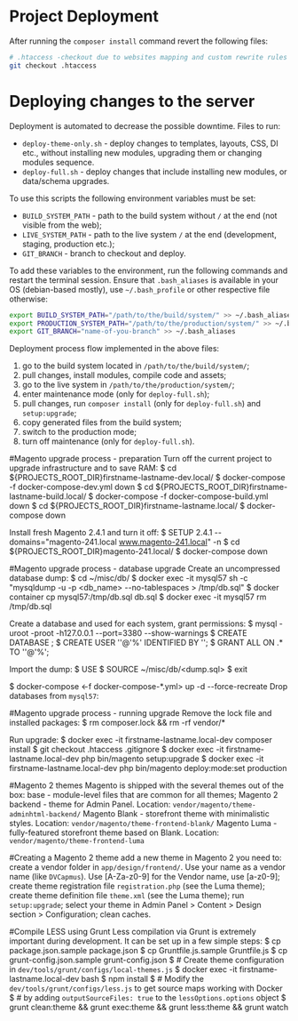 # Project Deployment #

After running the `composer install` command revert the following files:

```bash
# .htaccess -checkout due to websites mapping and custom rewrite rules
git checkout .htaccess
```
# Deploying changes to the server #

Deployment is automated to decrease the possible downtime. Files to run:
- `deploy-theme-only.sh` - deploy changes to templates, layouts, CSS, DI etc., without installing new modules, upgrading them or changing modules sequence.
- `deploy-full.sh` - deploy changes that include installing new modules, or data/schema upgrades.

To use this scripts the following environment variables must be set:
- `BUILD_SYSTEM_PATH` - path to the build system without `/` at the end (not visible from the web);
- `LIVE_SYSTEM_PATH` - path to the live system `/` at the end (development, staging, production etc.);
- `GIT_BRANCH` - branch to checkout and deploy.

To add these variables to the environment, run the following commands and restart the terminal session. Ensure that
`.bash_aliases` is available in your OS (debian-based mostly), use `~/.bash_profile` or other respective file otherwise:

```bash
export BUILD_SYSTEM_PATH="/path/to/the/build/system/" >> ~/.bash_aliases
export PRODUCTION_SYSTEM_PATH="/path/to/the/production/system/" >> ~/.bash_aliases
export GIT_BRANCH="name-of-you-branch" >> ~/.bash_aliases
```

Deployment process flow implemented in the above files:

1) go to the build system located in `/path/to/the/build/system/`;
2) pull changes, install modules, compile code and assets;
3) go to the live system in `/path/to/the/production/system/`;
4) enter maintenance mode (only for `deploy-full.sh`);
5) pull changes, run `composer install` (only for `deploy-full.sh`) and `setup:upgrade`;
6) copy generated files from the build system;
7) switch to the production mode;
8) turn off maintenance (only for `deploy-full.sh`).

#Magento upgrade process - preparation
Turn off the current project to upgrade infrastructure and to save RAM:
$ cd ${PROJECTS_ROOT_DIR}firstname-lastname-dev.local/
$ docker-compose -f docker-compose-dev.yml down
$ cd ${PROJECTS_ROOT_DIR}firstname-lastname-build.local/
$ docker-compose -f docker-compose-build.yml down
$ cd ${PROJECTS_ROOT_DIR}firstname-lastname.local/
$ docker-compose down

Install fresh Magento 2.4.1 and turn it off:
$ SETUP 2.4.1 --domains="magento-241.local www.magento-241.local" -n
$ cd ${PROJECTS_ROOT_DIR}magento-241.local/
$ docker-compose down


#Magento upgrade process - database upgrade
Create an uncompressed database dump:
$ cd ~/misc/db/
$ docker exec -it mysql57 sh -c "mysqldump -u<user> -p <db_name> --no-tablespaces > /tmp/db.sql"
$ docker container cp mysql57:/tmp/db.sql db.sql
$ docker exec -it mysql57 rm /tmp/db.sql

Create a database and used for each system, grant permissions:
$ mysql -uroot -proot -h127.0.0.1 --port=3380 --show-warnings
$ CREATE DATABASE <database>;
$ CREATE USER '<user>'@'%' IDENTIFIED BY '<password>';
$ GRANT ALL ON <database>.* TO '<user>'@'%';

Import the dump:
$ USE <database>
$ SOURCE ~/misc/db/<dump.sql>
$ exit

$ docker-compose <-f docker-compose-*.yml>  up -d --force-recreate
Drop databases from `mysql57`:

#Magento upgrade process - running upgrade
Remove the lock file and installed packages:
$ rm composer.lock && rm -rf vendor/*

Run upgrade:
$ docker exec -it firstname-lastname.local-dev composer install
$ git checkout .htaccess .gitignore
$ docker exec -it firstname-lastname.local-dev php bin/magento setup:upgrade
$ docker exec -it firstname-lastname.local-dev php bin/magento deploy:mode:set production

#Magento 2 themes
Magento is shipped with the several themes out of the box:
base - module-level files that are common for all themes;
Magento 2 backend - theme for Admin Panel.
Location: `vendor/magento/theme-adminhtml-backend/`
Magento Blank - storefront theme with minimalistic styles.
Location: `vendor/magento/theme-frontend-blank/`
Magento Luma - fully-featured storefront theme based on Blank.
Location: `vendor/magento/theme-frontend-luma`

#Creating a Magento 2 theme 
add a new theme in Magento 2 you need to:
create a vendor folder in `app/design/frontend/`. Use your name as a vendor name (like `DVCapmus`). Use [A-Za-z0-9] for the Vendor name, use [a-z0-9];
create theme registration file `registration.php` (see the Luma theme);
create theme definition file `theme.xml` (see the Luma theme);
run `setup:upgrade`;
select your theme in Admin Panel > Content > Design section > Configuration;
clean caches.

#Compile LESS using Grunt
Less compilation via Grunt is extremely important during development. It can be set up in a few simple steps:
$ cp package.json.sample package.json
$ cp Gruntfile.js.sample Gruntfile.js
$ cp grunt-config.json.sample grunt-config.json
$ # Create theme configuration in `dev/tools/grunt/configs/local-themes.js`
$ docker exec -it firstname-lastname.local-dev bash
$ npm install
$ # Modify the `dev/tools/grunt/configs/less.js` to get source maps working with Docker
$ # by adding `outputSourceFiles: true` to the `lessOptions.options` object
$ grunt clean:theme && grunt exec:theme && grunt less:theme && grunt watch




